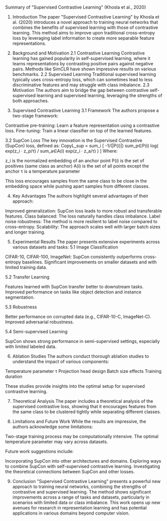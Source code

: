 Summary of "Supervised Contrastive Learning" (Khosla et al., 2020)
1. Introduction
The paper "Supervised Contrastive Learning" by Khosla et al. (2020) introduces a novel approach to training neural networks that combines the benefits of supervised learning with those of contrastive learning. This method aims to improve upon traditional cross-entropy loss by leveraging label information to create more separable feature representations.


2. Background and Motivation
2.1 Contrastive Learning
Contrastive learning has gained popularity in self-supervised learning, where it learns representations by contrasting positive pairs against negative pairs. Methods like SimCLR have shown impressive results on various benchmarks.
2.2 Supervised Learning
Traditional supervised learning typically uses cross-entropy loss, which can sometimes lead to less discriminative features and may struggle with class imbalance.
2.3 Motivation
The authors aim to bridge the gap between contrastive self-supervised learning and supervised learning, leveraging the strengths of both approaches.


3. Supervised Contrastive Learning
3.1 Framework
The authors propose a two-stage framework:

Contrastive pre-training: Learn a feature representation using a contrastive loss.
Fine-tuning: Train a linear classifier on top of the learned features.

3.2 SupCon Loss
The key innovation is the Supervised Contrastive (SupCon) loss, defined as:
CopyL_sup = sum_i [ -1/(|P(i)|) sum_p∈P(i) log( exp(z_i · z_p/τ) / sum_a∈A(i) exp(z_i · z_a/τ) ) ]
Where:

z_i is the normalized embedding of an anchor point
P(i) is the set of positives (same class as anchor)
A(i) is the set of all points except the anchor
τ is a temperature parameter

This loss encourages samples from the same class to be close in the embedding space while pushing apart samples from different classes.


4. Key Advantages
The authors highlight several advantages of their approach:

Improved generalization: SupCon loss leads to more robust and transferable features.
Class balanced: The loss naturally handles class imbalance.
Label noise robustness: The method is more resilient to label noise compared to cross-entropy.
Scalability: The approach scales well with larger batch sizes and longer training.


5. Experimental Results
The paper presents extensive experiments across various datasets and tasks:
5.1 Image Classification

CIFAR-10, CIFAR-100, ImageNet: SupCon consistently outperforms cross-entropy baselines.
Significant improvements on smaller datasets and with limited training data.

5.2 Transfer Learning

Features learned with SupCon transfer better to downstream tasks.
Improved performance on tasks like object detection and instance segmentation.

5.3 Robustness

Better performance on corrupted data (e.g., CIFAR-10-C, ImageNet-C).
Improved adversarial robustness.

5.4 Semi-supervised Learning

SupCon shows strong performance in semi-supervised settings, especially with limited labeled data.


6. Ablation Studies
The authors conduct thorough ablation studies to understand the impact of various components:

Temperature parameter τ
Projection head design
Batch size effects
Training duration

These studies provide insights into the optimal setup for supervised contrastive learning.


7. Theoretical Analysis
The paper includes a theoretical analysis of the supervised contrastive loss, showing that it encourages features from the same class to be clustered tightly while separating different classes.


8. Limitations and Future Work
While the results are impressive, the authors acknowledge some limitations:

Two-stage training process may be computationally intensive.
The optimal temperature parameter may vary across datasets.

Future work suggestions include:

Incorporating SupCon into other architectures and domains.
Exploring ways to combine SupCon with self-supervised contrastive learning.
Investigating the theoretical connections between SupCon and other losses.


9. Conclusion
"Supervised Contrastive Learning" presents a powerful new approach to training neural networks, combining the strengths of contrastive and supervised learning. The method shows significant improvements across a range of tasks and datasets, particularly in scenarios with limited data or class imbalance. This work opens up new avenues for research in representation learning and has potential applications in various domains beyond computer vision.